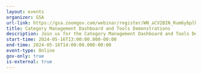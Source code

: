 ```yaml
---
layout: events
organizer: GSA
url-link: https://gsa.zoomgov.com/webinar/register/WN_aCV2BIN_Rum6ybplhrTZ1w?utm_medium=email&utm_source=govDelivery#/registration
title: Category Management Dashboard and Tools Demonstrations
description: Join us for the Category Management Dashboard and Tools Demonstrations Seminar!
start-time: 2024-05-16T13:00:00.000-00:00
end-time: 2024-05-16T14:00:00.000-00:00
event-type: Online
gov-only: true
is-external: true
---
```

